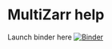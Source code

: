 # MultiZarr help
Launch binder here [![Binder](https://binder.pangeo.io/badge_logo.svg)](https://binder.pangeo.io/v2/git/https%3A%2F%2Fgithub.com%2Flsterzinger%2Ffsspec-help/main)
